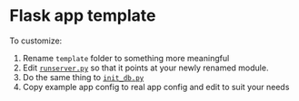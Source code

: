 # Flask app template

To customize:

1. Rename ``template`` folder to something more meaningful
2. Edit
[``runserver.py``](https://github.com/datamade/flask-app-template/blob/master/runserver.py#L1)
so that it points at your newly renamed module.
3. Do the same thing to [``init_db.py``](https://github.com/datamade/flask-app-template/blob/master/init_db.py#L1)
4. Copy example app config to real app config and edit to suit your needs


